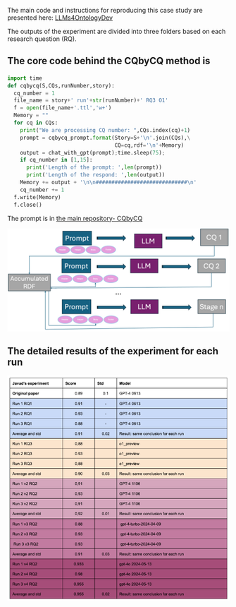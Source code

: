The main code and instructions for reproducing this case study are presented here: [LLMs4OntologyDev](https://github.com/LiUSemWeb/LLMs4OntologyDev-ESWC2024)

The outputs of the experiment are divided into three folders based on each research question (RQ).

## The core code behind the CQbyCQ method is 

```Python
import time
def cqbycq(S,CQs,runNumber,story):
  cq_number = 1
  file_name = story+' run'+str(runNumber)+' RQ3 O1'
  f = open(file_name+'.ttl','w+')
  Memory = ""
  for cq in CQs:
    print("We are processing CQ number: ",CQs.index(cq)+1)
    prompt = cqbycq_prompt.format(Story=S+'\n'.join(CQs),\
                                  CQ=cq,rdf='\n'+Memory)
    output = chat_with_gpt(prompt);time.sleep(75);
    if cq_number in [1,15]:
      print('Length of the prompt: ',len(prompt))
      print('Length of the respond: ',len(output))
    Memory += output + '\n\n#############################\n'
    cq_number += 1
  f.write(Memory)
  f.close()
```
The prompt is in [the main repository- CQbyCQ](https://github.com/LiUSemWeb/LLMs4OntologyDev-ESWC2024/blob/main/Prompts/CQbyCQ.md) 
<p align="center">

![image](https://github.com/LiUSemWeb/LLMs4OntologyDev-ESWC2024/raw/main/Prompts/Images/cq.jpg)

</p>

## The detailed results of the experiment for each run

<div align="center">
  
![image](../../images/case-study-1-results.png)

</div>
